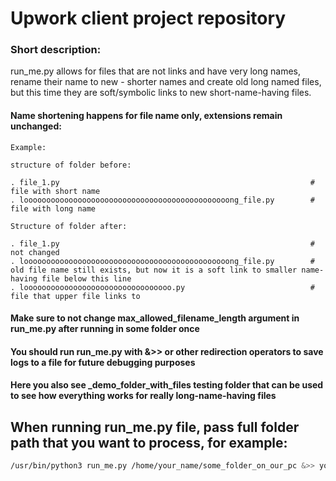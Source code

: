 # Upwork client project repository

### Short description:
run_me.py allows for files that are not links and have very long names, rename their name to new - shorter names and create old long named files, but this time they are soft/symbolic links to new short-name-having files. 

#### Name shortening happens for file name only, extensions remain unchanged:

```
Example:  

structure of folder before:

. file_1.py                                                        # file with short name
. loooooooooooooooooooooooooooooooooooooooooooooong_file.py        # file with long name

Structure of folder after:

. file_1.py                                                        # not changed
. loooooooooooooooooooooooooooooooooooooooooooooong_file.py        # old file name still exists, but now it is a soft link to smaller name-having file below this line 
. looooooooooooooooooooooooooooooooo.py                            # file that upper file links to

```

#### Make sure to not change max_allowed_filename_length argument in run_me.py after running in some folder once

#### You should run run_me.py with &>> or other redirection operators to save logs to a file for future debugging purposes

#### Here you also see _demo_folder_with_files testing folder that can be used to see how everything works for really long-name-having files

## When running run_me.py file, pass full folder path that you want to process, for example:
```bash
/usr/bin/python3 run_me.py /home/your_name/some_folder_on_our_pc &>> your_log_file_location.log
```

